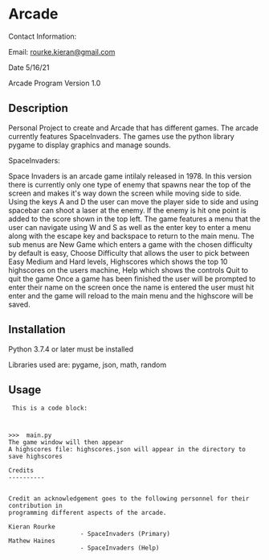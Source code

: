 # Arcade

Contact Information:

Email: rourke.kieran@gmail.com

Date 5/16/21

Arcade Program Version 1.0


Description
---------------

Personal Project to create and Arcade that has different games.
The arcade currently features SpaceInvaders.
The games use the python library pygame to display graphics and manage sounds.

SpaceInvaders: 

Space Invaders is an arcade game intilaly released in 1978. In this version there is currently 
only one type of enemy that spawns near the top of the screen and makes it's way down the screen
while moving side to side. Using the keys A and D the user can move the player side to side and 
using spacebar can shoot a laser at the enemy. If the enemy is hit one point is added to the score
shown in the top left. The game features a menu that the user can navigate using W and S as well 
as the enter key to enter a menu along with the escape key and backspace to return to the main menu.
The sub menus are New Game which enters a game with the chosen difficulty by default is easy, 
Choose Difficulty that allows the user to pick between Easy Medium and Hard levels,
Highscores which shows the top 10 highscores on the users machine,
Help which shows the controls
Quit to quit the game
Once a game has been finished the user will be prompted to enter their name on the screen once the name 
is entered the user must hit enter and the game will reload to the main menu and the highscore will be 
saved.

Installation
---------------


Python 3.7.4 or later must be installed

Libraries used are:
pygame, json, math, random



Usage 
---------
<pre><code> This is a code block:</p>

>>>  main.py
The game window will then appear
A highscores file: highscores.json will appear in the directory to save highscores

Credits
----------


Credit an acknowledgement goes to the following personnel for their contribution in
programming different aspects of the arcade.
 
Kieran Rourke
                    - SpaceInvaders (Primary)
Mathew Haines
                    - SpaceInvaders (Help)


 